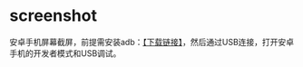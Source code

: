 # screenshot
安卓手机屏幕截屏，前提需安装adb：[【下载链接】](http://adbshell.com/downloads)，然后通过USB连接，打开安卓手机的开发者模式和USB调试。

